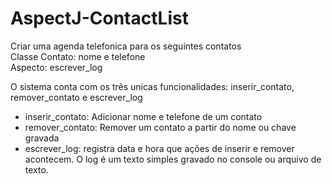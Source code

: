 # AspectJ-ContactList
Criar uma agenda telefonica para os seguintes contatos  								
	Classe Contato: nome e telefone			  				
	Aspecto: escrever_log  
  
O sistema conta com os três unicas funcionalidades: inserir_contato, remover_contato e escrever_log  
  - inserir_contato: Adicionar nome e telefone de um contato  
  - remover_contato: Remover um contato a partir do nome ou chave gravada  	  						
  - escrever_log: registra data e hora que ações de inserir e remover acontecem. O log é um texto simples gravado no console ou arquivo de texto.							  
